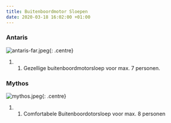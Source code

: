 ```yaml
---
title: Buitenboordmotor Sloepen
date: 2020-03-18 16:02:00 +01:00
---
```


### Antaris

![antaris-far.jpeg]({{site.baseurl}}/assets/images/boats/antaris/antaris-far.jpeg){: .centre}

1. 1. Gezellige buitenboordmotorsloep voor max. 7 personen.

### Mythos

![mythos.jpeg](/descheepsjongens/uploads/mythos.jpeg){: .centre}

1. 1. Comfortabele Buitenboordotorsloep voor max. 8 personen
